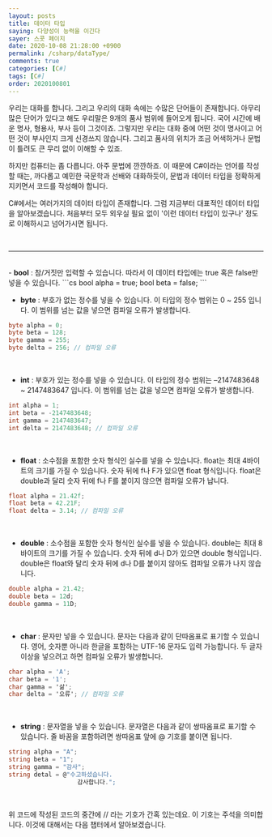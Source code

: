 ```yaml
---
layout: posts
title: 데이터 타입
saying: 다양성이 능력을 이긴다
sayer: 스콧 페이지
date: 2020-10-08 21:28:00 +0900
permalink: /csharp/dataType/
comments: true
categories: [C#]
tags: [C#]
order: 2020100801
---
```


우리는 대화를 합니다. 그리고 우리의 대화 속에는 수많은 단어들이 존재합니다.
아무리 많은 단어가 있다고 해도 우리말은 9개의 품사 범위에 들어오게 됩니다. 국어 시간에 배운 명사, 형용사, 부사 등이 그것이죠.
그렇지만 우리는 대화 중에 어떤 것이 명사이고 어떤 것이 부사인지 크게 신경쓰지 않습니다. 그리고 품사의 위치가 조금 어색하거나 문법이 틀려도 큰 무리 없이 이해할 수 있죠.

하지만 컴퓨터는 좀 다릅니다. 아주 문법에 깐깐하죠. 이 때문에 C#이라는 언어를 작성할 때는, 까다롭고 예민한 국문학과 선배와 대화하듯이, 문법과 데이터 타입을 정확하게 지키면서 코드를 작성해야 합니다.

C#에서는 여러가지의 데이터 타입이 존재합니다. 그럼 지금부터 대표적인 데이터 타입을 알아보겠습니다. 처음부터 모두 외우실 필요 없이 '이런 데이터 타입이 있구나' 정도로 이해하시고 넘어가시면 됩니다.

<br />

---
<br />
- <b>bool</b> : 참/거짓만 입력할 수 있습니다. 따라서 이 데이터 타입에는 true 혹은 false만 넣을 수 있습니다.
```cs
bool alpha = true;
bool beta = false;
```
<br />

- <b>byte</b> : 부호가 없는 정수를 넣을 수 있습니다. 이 타입의 정수 범위는 0 ~ 255 입니다. 이 범위를 넘는 값을 넣으면 컴파일 오류가 발생합니다.
```cs
byte alpha = 0;
byte beta = 128;
byte gamma = 255;
byte delta = 256; // 컴파일 오류
```
<br />

- <b>int</b> : 부호가 있는 정수를 넣을 수 있습니다. 이 타입의 정수 범위는 –2147483648 ~ 2147483647 입니다. 이 범위를 넘는 값을 넣으면 컴파일 오류가 발생합니다.
```cs
int alpha = 1;
int beta = -2147483648;
int gamma = 2147483647;
int delta = 2147483648; // 컴파일 오류
```
<br />

- <b>float</b> : 소수점을 포함한 숫자 형식인 실수를 넣을 수 있습니다. float는 최대 4바이트의 크기를 가질 수 있습니다. 숫자 뒤에 f나 F가 있으면 float 형식입니다. float은 double과 달리 숫자 뒤에 f나 F를 붙이지 않으면 컴파일 오류가 납니다.
```cs
float alpha = 21.42f;
float beta = 42.21F;
float delta = 3.14; // 컴파일 오류
```
<br />

- <b>double</b> : 소수점을 포함한 숫자 형식인 실수를 넣을 수 있습니다. double는 최대 8바이트의 크기를 가질 수 있습니다. 숫자 뒤에 d나 D가 있으면 double 형식입니다. double은 float와 달리 숫자 뒤에 d나 D를 붙이지 않아도 컴파일 오류가 나지 않습니다.
```cs
double alpha = 21.42;
double beta = 12d;
double gamma = 11D;
```
<br />

- <b>char</b> : 문자만 넣을 수 있습니다. 문자는 다음과 같이 단따옴표로 표기할 수 있습니다. 영어, 숫자뿐 아니라 한글을 포함하는 UTF-16 문자도 입력 가능합니다. 두 글자 이상을 넣으려고 하면 컴파일 오류가 발생합니다.
```cs
char alpha = 'A';
char beta = '1';
char gamma = '삶';
char delta = '오류'; // 컴파일 오류
```
<br />

- <b>string</b> : 문자열을 넣을 수 있습니다. 문자열은 다음과 같이 쌍따옴표로 표기할 수 있습니다. 줄 바꿈을 포함하려면 쌍따옴표 앞에 @ 기호를 붙이면 됩니다.
```cs
string alpha = "A";
string beta = "1";
string gamma = "감사";
string detal = @"수고하셨습니다.
                   감사합니다.";
```
<br />

위 코드에 작성된 코드의 중간에 // 라는 기호가 간혹 있는데요. 이 기호는 주석을 의미합니다. 이것에 대해서는 다음 챕터에서 알아보겠습니다.